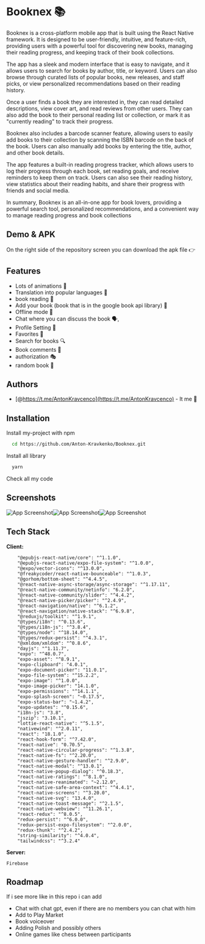 
# Booknex 📚
Booknex is a cross-platform mobile app that is built using the React Native framework. It is designed to be user-friendly, intuitive, and feature-rich, providing users with a powerful tool for discovering new books, managing their reading progress, and keeping track of their book collections.

The app has a sleek and modern interface that is easy to navigate, and it allows users to search for books by author, title, or keyword. Users can also browse through curated lists of popular books, new releases, and staff picks, or view personalized recommendations based on their reading history.

Once a user finds a book they are interested in, they can read detailed descriptions, view cover art, and read reviews from other users. They can also add the book to their personal reading list or collection, or mark it as "currently reading" to track their progress.

Booknex also includes a barcode scanner feature, allowing users to easily add books to their collection by scanning the ISBN barcode on the back of the book. Users can also manually add books by entering the title, author, and other book details.

The app features a built-in reading progress tracker, which allows users to log their progress through each book, set reading goals, and receive reminders to keep them on track. Users can also see their reading history, view statistics about their reading habits, and share their progress with friends and social media.

In summary, Booknex is an all-in-one app for book lovers, providing a powerful search tool, personalized recommendations, and a convenient way to manage reading progress and book collections


## Demo & APK

On the right side of the repository screen you can download the apk file  👉


## Features

- Lots of animations 🥂
- Translation into popular languages 🚌
- book reading 📖
- Add your book (book that is in the google book api library) 🔌
- Offline mode 📴
- Chat where you can discuss the book 🗣,
- Profile Setting 🔐
- Favorites 💖
- Search for books 🔍
- Book comments 👨
- authorization 🎭
- random book 🌈


## Authors

- [@https://t.me/AntonKravcenco](https://t.me/AntonKravcenco) - It me 🤗


## Installation

Install my-project with npm

```bash
  cd https://github.com/Anton-Kravkenko/Booknex.git
```
Install all library
```bash
  yarn
```

 Check all my code  
## Screenshots

![App Screenshot](https://previews.dropbox.com/p/thumb/AB3CEcpJZcYjO8rmRcJxSDfn2CuhP53Sbrd5oxdc800FdJk3ZI9jupAvIg9ksY43gbT6xKduWsd33l7JdsmqtwVzJsug_EsxpHOXbfkj_axHdvj-7fjSZiT5lsqpZMGrpSGdsT5n41QJrrODW5i0ibNkq_mSqht9MMEN1JxAeek0dWhERSlaKFijoQ3ESdu1UTwKute7wPXZog7HX7QPe14RKcyKuW4oOJv8VmbyZ9m0Cz2_w6QPNMNMBxu0hDVqTfuWxLT04bnE7WugeImhvrXM9hkGfZoZvSITzglo0-9z2UX-N-f4tDYAwrgNDkxRT6yEiaLPi18AImjft62Dz3hQadL_Gnk5j-l0QD9Yxa9cJTie5iFK5aQJw4gS1U9cyeU/p.jpeg?raw=true&sanitize=true)![App Screenshot](https://previews.dropbox.com/p/thumb/AB0z5gFmm8rcrY87sfeuLhuS5S4A95wmUL1rxj5RqkkIvfdvqzIrmYFOAx55dGmqnlqmPdwYl80EvoYz25FzBrRBGmhkP4CFf-nZH3xah8VpA_8Kl5iSjQOV6WlnKXX5JdDXYsA26vFm7bYPP1JySCPw0jO6STPoWiRce-CUtI-fsARO0017O8xahU6Vvc13szfzB9x3G-s5IHQ_fPOCCFlfbX61unqhQn67sS4VrcKIZuv64sqhPiweklurex4c2pDyxUhEbeGhvkQRBJbdEuzy93pqghBkRziBRPJMm_VJebGUmeY4obPpU-5mMzpNIGK0on_ZaCTN8MDyepLGLvNbuYCRrOiLz1DDn7FhrPXk2pUwWbwhSdZj36GRFF8Ee9U/p.jpeg)![App Screenshot](https://previews.dropbox.com/p/thumb/AB1iZiaQEKDi4vUWpF6NB6zTDHuwz5lmKWGr7TQGohf-Iy2mM4_RtE92dTEmDi3Ry0phS-H4zR49l8FOJcayXSXpxXeZRBT-xHNDXmWawp5DnLiQ--OmtUA9pUKEU-YH_upxV2X11BzJlMpowR80-RmV4hsYweI7cs-B8q27CZYrlPEh0SAPSqr_n324t4UC1qwismDEujKGMdYUP5RYAxU8lL5LPm01vbnHHXNjiOiNkMDNHlMahw4GFNfEFhGm_kl2e2UyPpjCBW59U9jq92j4MieSDaB0Fr2cvqAhxoZslAcW69xURftmF3nzx2i_xMWDq7x7n_xGmIrhi_D1u4rcLzXWvDJP00UnF-aztdCrhAK8ku9NWOJAg8UymcuDZXI/p.jpeg)
## Tech Stack

**Client:** 	

        "@epubjs-react-native/core": "^1.1.0", 
		"@epubjs-react-native/expo-file-system": "^1.0.0", 
		"@expo/vector-icons": "^13.0.0", 
		"@freakycoder/react-native-bounceable": "^1.0.3", 
		"@gorhom/bottom-sheet": "^4.4.5", 
		"@react-native-async-storage/async-storage": "^1.17.11",
		"@react-native-community/netinfo": "6.2.0",
		"@react-native-community/slider": "^4.4.2",
		"@react-native-picker/picker": "^2.4.9",
		"@react-navigation/native": "^6.1.2",
		"@react-navigation/native-stack": "^6.9.8",
		"@reduxjs/toolkit": "^1.9.1",
		"@types/i18n": "^0.13.6",
		"@types/i18n-js": "^3.8.4",
		"@types/node": "^18.14.0",
		"@types/redux-persist": "^4.3.1",
		"@xmldom/xmldom": "^0.8.6",
		"dayjs": "^1.11.7",
		"expo": "^48.0.7",
		"expo-asset": "^8.9.1",
		"expo-clipboard": "4.0.1",
		"expo-document-picker": "11.0.1",
		"expo-file-system": "^15.2.2",
		"expo-image": "^1.0.0",
		"expo-image-picker": "14.1.0",
		"expo-permissions": "^14.1.1",
		"expo-splash-screen": "~0.17.5",
		"expo-status-bar": "~1.4.2",
		"expo-updates": "^0.15.6",
		"i18n-js": "3.8",
		"jszip": "3.10.1",
		"lottie-react-native": "^5.1.5",
		"nativewind": "^2.0.11",
		"react": "18.1.0",
		"react-hook-form": "^7.42.0",
		"react-native": "0.70.5",
		"react-native-circular-progress": "^1.3.8",
		"react-native-fs": "^2.20.0",
		"react-native-gesture-handler": "^2.9.0",
		"react-native-modal": "^13.0.1",
		"react-native-popup-dialog": "^0.18.3",
		"react-native-ratings": "^8.1.0",
		"react-native-reanimated": "~2.12.0",
		"react-native-safe-area-context": "^4.4.1",
		"react-native-screens": "^3.20.0",
		"react-native-svg": "13.4.0",
		"react-native-toast-message": "^2.1.5",
		"react-native-webview": "^11.26.1",
		"react-redux": "^8.0.5",
		"redux-persist": "^6.0.0",
		"redux-persist-expo-filesystem": "^2.0.0",
		"redux-thunk": "^2.4.2",
		"string-similarity": "^4.0.4",
		"tailwindcss": "^3.2.4"

**Server:** 
    
    Firebase


## Roadmap
If i see more like in this repo i can add

- Chat with chat gpt, even if there are no members you can chat with him
- Add to Play Market 
- Book voiceover
- Adding Polish and possibly others 
- Online games like chess between participants

